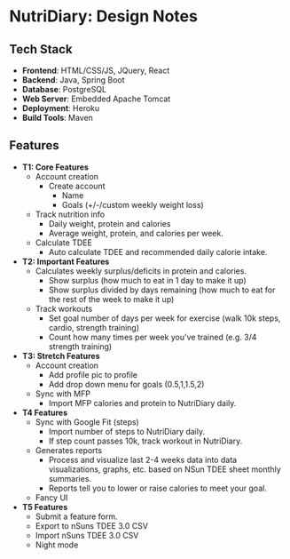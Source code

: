 # NutriDiary: Design Notes

## Tech Stack

- **Frontend**: HTML/CSS/JS, JQuery, React
- **Backend**: Java, Spring Boot
- **Database**: PostgreSQL
- **Web Server**: Embedded Apache Tomcat
- **Deployment**: Heroku
- **Build Tools**: Maven

## Features

- **T1: Core Features**
  - Account creation
       - Create account
            - Name
            - Goals (+/-/custom weekly weight loss)
  - Track nutrition info
    - Daily weight, protein and calories
    - Average weight, protein, and calories per week.
  - Calculate TDEE 
    - Auto calculate TDEE and recommended daily calorie intake.
 - **T2: Important Features**
   - Calculates weekly surplus/deficits in protein and calories.
     - Show surplus (how much to eat in 1 day to make it up)
     - Show surplus divided by days remaining (how much to eat for the rest of the week to make it up)
   - Track workouts
     - Set goal number of days per week for exercise (walk 10k steps, cardio, strength training)
     - Count how many times per week you've trained (e.g. 3/4 strength training)
 - **T3: Stretch Features**
   - Account creation
     - Add profile pic to profile
     - Add drop down menu for goals (0.5,1,1.5,2)
   - Sync with MFP 
     - Import MFP calories and protein to NutriDiary daily. 
- **T4 Features**
  - Sync with Google Fit (steps)
    - Import number of steps to NutriDiary daily.
    - If step count passes 10k, track workout in NutriDiary.
  - Generates reports
    - Process and visualize last 2-4 weeks data into data visualizations, graphs, etc. based on NSun TDEE sheet monthly summaries. 
    - Reports tell you to lower or raise calories to meet your goal.
  - Fancy UI
- **T5 Features**
  - Submit a feature form.
  - Export to nSuns TDEE 3.0 CSV
  - Import nSuns TDEE 3.0 CSV
  - Night mode
